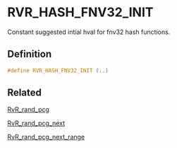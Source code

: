 # RVR_HASH_FNV32_INIT

Constant suggested intial hval for fnv32 hash functions.

## Definition

```c
#define RVR_HASH_FNV32_INIT (..)
```

## Related

[RvR_rand_pcg](/rvr/rvr/rand_pcg)

[RvR_rand_pcg_next](/rvr/rvr/rand_pcg_next)

[RvR_rand_pcg_next_range](/rvr/rvr/rand_pcg_next_range)
